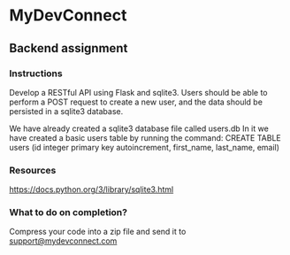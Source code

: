 # MyDevConnect
## Backend assignment

### Instructions
Develop a RESTful API using Flask and sqlite3. Users should be able to perform a POST request to create a new user, and the data should be persisted in a sqlite3 database.

We have already created a sqlite3 database file called users.db
In it we have created a basic users table by running the command:
CREATE TABLE users (id integer primary key autoincrement, first_name, last_name, email)

### Resources
https://docs.python.org/3/library/sqlite3.html

### What to do on completion?
Compress your code into a zip file and send it to support@mydevconnect.com




